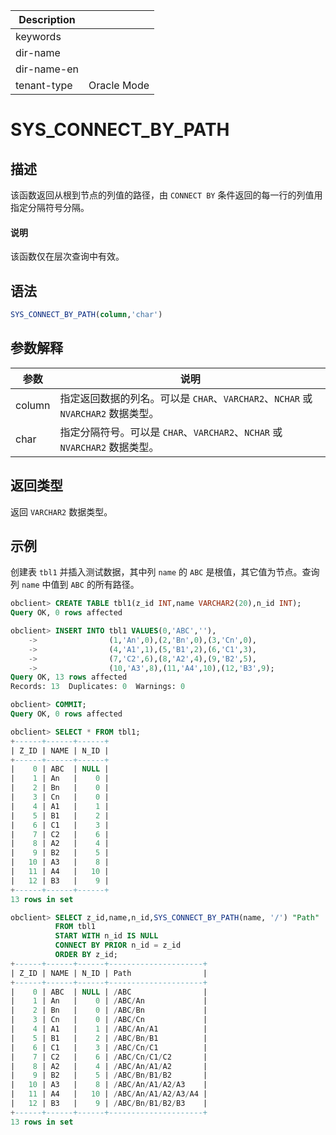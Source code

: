 | Description   |                 |
|---------------|-----------------|
| keywords      |                 |
| dir-name      |                 |
| dir-name-en   |                 |
| tenant-type   | Oracle Mode     |

# SYS_CONNECT_BY_PATH

## 描述

该函数返回从根到节点的列值的路径，由 `CONNECT BY` 条件返回的每一行的列值用指定分隔符号分隔。

  <main id="notice" type='explain'>
    <h4>说明</h4>
    <p>该函数仅在层次查询中有效。</p>
  </main>

## 语法

```sql
SYS_CONNECT_BY_PATH(column,'char')
```

## 参数解释

|   参数   |                             说明                              |
|--------|-------------------------------------------------------------|
| column | 指定返回数据的列名。可以是 `CHAR`、`VARCHAR2`、`NCHAR` 或 `NVARCHAR2` 数据类型。 |
| char   | 指定分隔符号。可以是 `CHAR`、`VARCHAR2`、`NCHAR` 或 `NVARCHAR2` 数据类型。    |

## 返回类型

返回 `VARCHAR2` 数据类型。

## 示例

创建表 `tbl1` 并插入测试数据，其中列 `name` 的 `ABC` 是根值，其它值为节点。查询列 `name` 中值到 `ABC` 的所有路径。

```sql
obclient> CREATE TABLE tbl1(z_id INT,name VARCHAR2(20),n_id INT);
Query OK, 0 rows affected

obclient> INSERT INTO tbl1 VALUES(0,'ABC',''),
    ->                (1,'An',0),(2,'Bn',0),(3,'Cn',0),
    ->                (4,'A1',1),(5,'B1',2),(6,'C1',3),
    ->                (7,'C2',6),(8,'A2',4),(9,'B2',5),
    ->                (10,'A3',8),(11,'A4',10),(12,'B3',9);
Query OK, 13 rows affected
Records: 13  Duplicates: 0  Warnings: 0

obclient> COMMIT;
Query OK, 0 rows affected

obclient> SELECT * FROM tbl1;
+------+------+------+
| Z_ID | NAME | N_ID |
+------+------+------+
|    0 | ABC  | NULL |
|    1 | An   |    0 |
|    2 | Bn   |    0 |
|    3 | Cn   |    0 |
|    4 | A1   |    1 |
|    5 | B1   |    2 |
|    6 | C1   |    3 |
|    7 | C2   |    6 |
|    8 | A2   |    4 |
|    9 | B2   |    5 |
|   10 | A3   |    8 |
|   11 | A4   |   10 |
|   12 | B3   |    9 |
+------+------+------+
13 rows in set

obclient> SELECT z_id,name,n_id,SYS_CONNECT_BY_PATH(name, '/') "Path"
          FROM tbl1
          START WITH n_id IS NULL
          CONNECT BY PRIOR n_id = z_id
          ORDER BY z_id;
+------+------+------+---------------------+
| Z_ID | NAME | N_ID | Path                |
+------+------+------+---------------------+
|    0 | ABC  | NULL | /ABC                |
|    1 | An   |    0 | /ABC/An             |
|    2 | Bn   |    0 | /ABC/Bn             |
|    3 | Cn   |    0 | /ABC/Cn             |
|    4 | A1   |    1 | /ABC/An/A1          |
|    5 | B1   |    2 | /ABC/Bn/B1          |
|    6 | C1   |    3 | /ABC/Cn/C1          |
|    7 | C2   |    6 | /ABC/Cn/C1/C2       |
|    8 | A2   |    4 | /ABC/An/A1/A2       |
|    9 | B2   |    5 | /ABC/Bn/B1/B2       |
|   10 | A3   |    8 | /ABC/An/A1/A2/A3    |
|   11 | A4   |   10 | /ABC/An/A1/A2/A3/A4 |
|   12 | B3   |    9 | /ABC/Bn/B1/B2/B3    |
+------+------+------+---------------------+
13 rows in set
```
